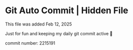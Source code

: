 # Git Auto Commit | Hidden File

This file was added Feb 12, 2025

Just for fun and keeping my daily git commit active 🤪

commit number: 2215191
